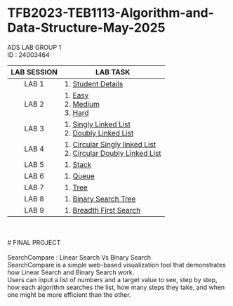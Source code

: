 # TFB2023-TEB1113-Algorithm-and-Data-Structure-May-2025

ADS LAB GROUP 1
<br>
ID : 24003464
<br>

| LAB SESSION | LAB TASK |
| :---: | --- |
| LAB 1 | 1. [Student Details](https://github.com/komputaro/TFB2023-TEB1113-Algorithm-and-Data-Structure-May-2025/blob/7683fe2027f71a542fe81ef9a4e4ad9f31969047/LAB%201/Student%20Details.cpp) |
| LAB 2 | 1. [Easy](https://github.com/komputaro/TFB2023-TEB1113-Algorithm-and-Data-Structure-May-2025/blob/main/LAB%202/Easy.cpp) <br> 2. [Medium](https://github.com/komputaro/TFB2023-TEB1113-Algorithm-and-Data-Structure-May-2025/blob/main/LAB%202/medium.cpp) <br> 3. [Hard](https://github.com/komputaro/TFB2023-TEB1113-Algorithm-and-Data-Structure-May-2025/blob/main/LAB%202/Hard.cpp) |
| LAB 3 | 1. [Singly Linked List](https://github.com/komputaro/TFB2023-TEB1113-Algorithm-and-Data-Structure-May-2025/blob/main/LAB%203/Singly%20Linked%20List.cpp) <br> 2. [Doubly Linked List](https://github.com/komputaro/TFB2023-TEB1113-Algorithm-and-Data-Structure-May-2025/blob/main/LAB%203/Doubly%20Linked%20List.cpp) |
| LAB 4 | 1. [Circular Singly linked List](https://github.com/komputaro/TFB2023-TEB1113-Algorithm-and-Data-Structure-May-2025/blob/main/LAB%204/Circular%20Singly%20Linked%20List.cpp) <br> 2. [Circular Doubly Linked List](https://github.com/komputaro/TFB2023-TEB1113-Algorithm-and-Data-Structure-May-2025/blob/main/LAB%204/Doubly%20Circular%20Linked%20List.cpp) |
| LAB 5 | 1. [Stack](https://github.com/komputaro/TFB2023-TEB1113-Algorithm-and-Data-Structure-May-2025/blob/main/LAB%205/Stack.cpp) |
| LAB 6 | 1. [Queue](https://github.com/komputaro/TFB2023-TEB1113-Algorithm-and-Data-Structure-May-2025/blob/main/LAB%206/Queue.cpp) |
| LAB 7 | 1. [Tree](https://github.com/komputaro/TFB2023-TEB1113-Algorithm-and-Data-Structure-May-2025/blob/86ff1d0762db1242b3a08f8ebfe89e5a46770de9/LAB%207/Tree.cpp) |
| LAB 8 | 1. [Binary Search Tree](https://github.com/komputaro/TFB2023-TEB1113-Algorithm-and-Data-Structure-May-2025/tree/7abe05630149bd96c609ce1e600ca9a304230ebe/LAB%208) |
| LAB 9 | 1. [Breadth First Search](https://github.com/komputaro/TFB2023-TEB1113-Algorithm-and-Data-Structure-May-2025/tree/7abe05630149bd96c609ce1e600ca9a304230ebe/LAB%209) |
<br>
<br>
# FINAL PROJECT
<br><br>
SearchCompare : Linear Search Vs Binary Search
<br>
SearchCompare is a simple web-based visualization tool that demonstrates how Linear Search and Binary Search work. <br>
Users can input a list of numbers and a target value to see, step by step, how each algorithm searches the list, how many steps they take, and when one might be more efficient than the other.
